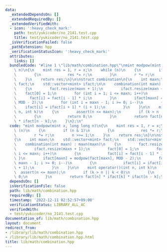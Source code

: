 ```yaml
---
data:
  _extendedDependsOn: []
  _extendedRequiredBy: []
  _extendedVerifiedWith:
  - icon: ':heavy_check_mark:'
    path: test/yukicoder/no_2141.test.cpp
    title: test/yukicoder/no_2141.test.cpp
  _isVerificationFailed: false
  _pathExtension: hpp
  _verificationStatusIcon: ':heavy_check_mark:'
  attributes:
    links: []
  bundledCode: "#line 1 \"lib/math/combination.hpp\"\nmint modpow(mint x, long long\
    \ n)\n{\n    mint res = 1, r = x;\n    while (n)\n    {\n        if (n & 1)\n\
    \        {\n            res *= r;\n        }\n        r *= r;\n        n >>= 1;\n\
    \    }\n    return res;\n}\n\nstruct combination\n{\n    int maxn;\n    std::vector<mint>\
    \ fact;\n    std::vector<mint> ifact;\n\n    combination(int maxn) : maxn(maxn)\n\
    \    {\n        fact.resize(maxn + 1);\n        ifact.resize(maxn + 1);\n    \
    \    fact[0] = 1;\n        for (int i = 1; i <= maxn; i++)\n        {\n      \
    \      fact[i] = fact[i - 1] * i;\n        }\n        ifact[maxn] = modpow(fact[maxn],\
    \ MOD - 2);\n        for (int i = maxn - 1; i >= 0; i--)\n        {\n        \
    \    ifact[i] = ifact[i + 1] * (i + 1);\n        }\n    }\n\n    mint operator()(int\
    \ n, int k)\n    {\n        assert(n <= maxn);\n        if (k > n || k < 0)\n\
    \        {\n            return 0;\n        }\n        return fact[n] * ifact[k]\
    \ * ifact[n - k];\n    }\n};\n"
  code: "mint modpow(mint x, long long n)\n{\n    mint res = 1, r = x;\n    while\
    \ (n)\n    {\n        if (n & 1)\n        {\n            res *= r;\n        }\n\
    \        r *= r;\n        n >>= 1;\n    }\n    return res;\n}\n\nstruct combination\n\
    {\n    int maxn;\n    std::vector<mint> fact;\n    std::vector<mint> ifact;\n\n\
    \    combination(int maxn) : maxn(maxn)\n    {\n        fact.resize(maxn + 1);\n\
    \        ifact.resize(maxn + 1);\n        fact[0] = 1;\n        for (int i = 1;\
    \ i <= maxn; i++)\n        {\n            fact[i] = fact[i - 1] * i;\n       \
    \ }\n        ifact[maxn] = modpow(fact[maxn], MOD - 2);\n        for (int i =\
    \ maxn - 1; i >= 0; i--)\n        {\n            ifact[i] = ifact[i + 1] * (i\
    \ + 1);\n        }\n    }\n\n    mint operator()(int n, int k)\n    {\n      \
    \  assert(n <= maxn);\n        if (k > n || k < 0)\n        {\n            return\
    \ 0;\n        }\n        return fact[n] * ifact[k] * ifact[n - k];\n    }\n};\n"
  dependsOn: []
  isVerificationFile: false
  path: lib/math/combination.hpp
  requiredBy: []
  timestamp: '2022-12-11 02:52:57+09:00'
  verificationStatus: LIBRARY_ALL_AC
  verifiedWith:
  - test/yukicoder/no_2141.test.cpp
documentation_of: lib/math/combination.hpp
layout: document
redirect_from:
- /library/lib/math/combination.hpp
- /library/lib/math/combination.hpp.html
title: lib/math/combination.hpp
---
```


